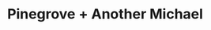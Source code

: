 ---
layout: post
category: concert
title: Pinegrove + Another Michael
artists: 
- Pinegrove
- Another Michael
place: 
- La Boule Noire
country: France
city: Paris
---